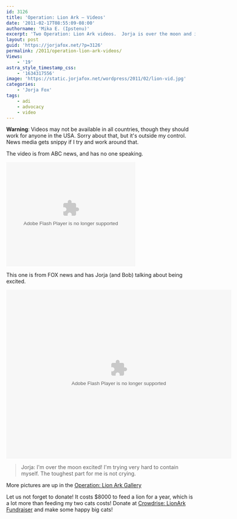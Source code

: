 ```yaml
---
id: 3126
title: 'Operation: Lion Ark — Videos'
date: '2011-02-17T08:55:09-08:00'
authorname: 'Mika E. (Ipstenu)'
excerpt: 'Two Operation: Lion Ark videos.  Jorja is over the moon and is trying to keep from crying.'
layout: post
guid: 'https://jorjafox.net/?p=3126'
permalink: /2011/operation-lion-ark-videos/
Views:
    - '19'
astra_style_timestamp_css:
    - '1634317556'
image: 'https://static.jorjafox.net/wordpress/2011/02/lion-vid.jpg'
categories:
    - 'Jorja Fox'
tags:
    - adi
    - advocacy
    - video
---
```


**Warning**: Videos may not be available in all countries, though they should work for anyone in the USA.  Sorry about that, but it's outside my control. News media gets snippy if I try and work around that.

The video is from ABC news, and has no one speaking.

<object classid="clsid:D27CDB6E-AE6D-11cf-96B8-444553540000" codebase="http://download.macromedia.com/pub/shockwave/cabs/flash/swflash.cab#version=9,0,124,0" width="344" height="278" id="ABCESNWID"><param name="movie" value="http://abcnews.go.com/assets/player/walt2.6/flash/SFP_Walt_2_65.swf" /><param name="quality" value="high" /><param name="allowScriptAccess" value="always" /><param name="allowNetworking" value="all" /><param name="flashvars" value="configUrl=http://abcnews.go.com/video/sfp/embedPlayerConfig&configId=406732&clipId=12937082&showId=12929736&gig_lt=1297950667188&gig_pt=1297950673703&gig_g=3" /><param name="allowfullscreen" value="true" /><embed src="http://abcnews.go.com/assets/player/walt2.6/flash/SFP_Walt_2_65.swf" quality="high" allowScriptAccess="always" allowNetworking="all" allowfullscreen="true" pluginspage="http://www.adobe.com/shockwave/download/download.cgi?P1_Prod_Version=ShockwaveFlash" type="application/x-shockwave-flash" width="344" height="278" flashvars="configUrl=http://abcnews.go.com/video/sfp/embedPlayerConfig&configId=406732&clipId=12937082&showId=12929736&gig_lt=1297950667188&gig_pt=1297950673703&gig_g=3" name="ABCESNWID"></embed></object>

This one is from FOX news and has Jorja (and Bob) talking about being excited.

<embed type='application/x-shockwave-flash' salign='l' flashvars='&amp;titleAvailable=true&amp;playerAvailable=true&amp;searchAvailable=false&amp;shareFlag=N&amp;singleURL=http://kwch.vidcms.trb.com/alfresco/service/edge/content/3a66dc66-8bcf-4b92-a488-cf82cbeee775&amp;propName=kwch.com&amp;hostURL=http://www.kansascw.com&amp;swfPath=http://kwch.vid.trb.com/player/&amp;omAccount=tribschurzglobal&amp;omnitureServer=sci.wichita' allowscriptaccess='always' allowfullscreen='true' menu='true' name='PaperVideoTest' bgcolor='#ffffff' devicefont='false' wmode='transparent' scale='showall' loop='true' play='true' pluginspage='http://www.macromedia.com/go/getflashplayer' quality='high' src='http://kwch.vid.trb.com/player/PaperVideoTest.swf' align='middle' height='450' width='600'></embed>

<blockquote>Jorja: I'm over the moon excited!  I'm trying very hard to contain myself.  The toughest part for me is not crying.</blockquote>

More pictures are up in the <a href="https://jorjafox.net/gallery/pub/adi/20110216-adi-lionark/">Operation: Lion Ark Gallery</a>

Let us not forget to donate!  It costs $8000 to feed a lion for a year, which is a lot more than feeding my two cats costs!  Donate at <a href="http://www.crowdrise.com/lionark/fundraiser/jorjafoxonline">Crowdrise: LionArk Fundraiser</a> and make some happy big cats!
